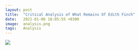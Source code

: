 ```yaml
---
layout: post
title:  "Critical Analysis of What Remains Of Edith Finch"
date:   2021-01-06 18:05:55 +0300
image:  analysis.png
tags:   Analysis
---
```

![]({{site.baseurl}}\images\analysis.png)